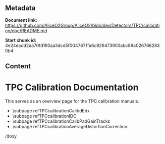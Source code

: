 ## Metadata

**Document link:** https://github.com/AliceO2Group/AliceO2/blob/dev/Detectors/TPC/calibration/doc/README.md

**Start chunk id:** 4e24eadd2aa70fd190aa3dcd5f0047671fa6c829473900abc89a0267662830b4

## Content

# TPC Calibration Documentation

This serves as an overview page for the TPC calibration manuals.

* \subpage refTPCcalibrationCalibdEdx
* \subpage refTPCcalibrationIDC
* \subpage refTPCcalibrationCalibPadGainTracks
* \subpage refTPCcalibrationAverageDistortionCorrection

/doxy